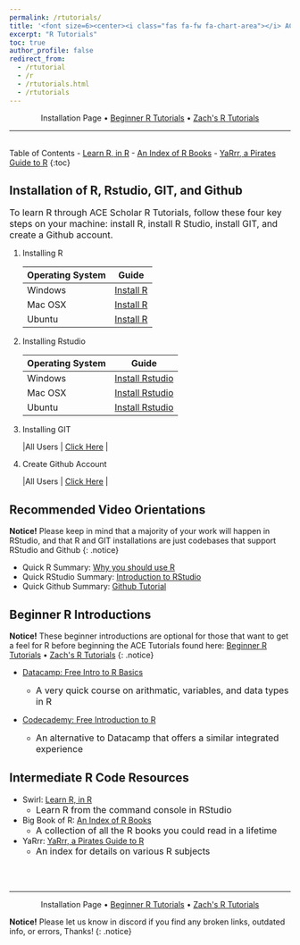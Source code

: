 ```yaml
---
permalink: /rtutorials/
title: '<font size=6><center><i class="fas fa-fw fa-chart-area"></i> ACE Scholars R Tutorial Portal</center></font>'
excerpt: "R Tutorials"
toc: true
author_profile: false
redirect_from: 
  - /rtutorial
  - /r
  - /rtutorials.html
  - /rtutorials
---
```

<center>Installation Page • <a href="https://zacharycompton.github.io/rtutorials2/">Beginner R Tutorials</a> • <a href="https://zacharycompton.github.io/rtutorials3/">Zach's R Tutorials</a></center>
<hr>
<br>
<i class="fas fa-fw fa-list"></i> Table of Contents
- <a href="https://swirlstats.com/students.html" target="_blank">Learn R, in R</a>
- <a href="https://www.bigbookofr.com/" target="_blank">An Index of R Books</a>
- <a href="https://bookdown.org/ndphillips/YaRrr/" target="_blank">YaRrr, a Pirates Guide to R</a>
{:toc}

## <i class="fas fa-fw fa-box-open"></i> Installation of R, Rstudio, GIT, and Github
<font size=3>To learn R through ACE Scholar R Tutorials, follow these four key steps on your machine: install R, install R Studio, install GIT, and create a Github account.</font>

1. Installing R

	| Operating System  | Guide	 |
	| --------          | ------ |
	| Windows           | <a href="https://www.datacamp.com/tutorial/installing-R-windows-mac-ubuntu#installing-r-on-windows-10" target="_blank">Install R</a>   |
	| Mac OSX           | <a href="https://www.datacamp.com/tutorial/installing-R-windows-mac-ubuntu#installing-r-on-mac-osx" target="_blank">Install R</a>   |
	| Ubuntu            | <a href="https://www.datacamp.com/tutorial/installing-R-windows-mac-ubuntu#installing-r-on-ubuntu-19.04/18.04/16.04" target="_blank">Install R</a>   |
	
2. Installing Rstudio
	
	| Operating System  | Guide	 |
	| --------          | ------ |
	| Windows           | <a href="https://www.datacamp.com/tutorial/installing-R-windows-mac-ubuntu#installing-rstudio" target="_blank">Install Rstudio</a>   |
	| Mac OSX           | <a href="https://www.datacamp.com/tutorial/installing-R-windows-mac-ubuntu#installing-rstudio-and-r-packages" target="_blank">Install Rstudio</a>   |
	| Ubuntu            | <a href="https://www.datacamp.com/tutorial/installing-R-windows-mac-ubuntu#installing-rstudio-and-r-packages" target="_blank">Install Rstudio</a>   |
		
3. Installing GIT

	|All Users			| <a href="https://github.com/git-guides/install-git" target="_blank">Click Here</a>	|
	
4. Create Github Account

	|All Users			| <a href="https://github.com/signup?ref_cta=Sign+up&ref_loc=header+logged+out&ref_page=%2F&source=header-home" target="_blank">Click Here</a>	|
		
<a name="rorientation"></a>
## <i class="fas fa-fw fa-video"></i> Recommended Video Orientations

**Notice!** Please keep in mind that a majority of your work will happen in RStudio, and that R and GIT installations are just codebases that support RStudio and Github
{: .notice}

- Quick R Summary: <a href="https://www.youtube.com/watch?v=9kYUGMg_14s&ab_channel=RProgramming101" target="_blank">Why you should use R</a>
- Quick RStudio Summary: <a href="https://www.youtube.com/watch?v=5YmcEYTSN7k&ab_channel=RTutorials" target="_blank">Introduction to RStudio</a>
- Quick Github Summary: <a href="https://www.youtube.com/watch?v=iv8rSLsi1xo&ab_channel=AnsonAlexander" target="_blank">Github Tutorial</a>

<a name="rintro"></a>
## <i class="fas fa-fw fa-code"></i> Beginner R Introductions

**Notice!** These beginner introductions are optional for those that want to get a feel for R before beginning the ACE Tutorials found here: <a href="https://zacharycompton.github.io/rtutorials2/">Beginner R Tutorials</a> • <a href="https://zacharycompton.github.io/rtutorials3/">Zach's R Tutorials</a>
{: .notice}

- <a href="https://campus.datacamp.com/courses/free-introduction-to-r/chapter-1-intro-to-basics-1?ex=1" target="_blank">Datacamp: Free Intro to R Basics</a>
	- <font size=3>A very quick course on arithmatic, variables, and data types in R</font>
	
- <a href="https://www.codecademy.com/courses/learn-r/lessons/introduction-to-r/exercises/why-r" target="_blank">Codecademy: Free Introduction to R</a>
	- <font size=3>An alternative to Datacamp that offers a similar integrated experience</font>

<a name="rresource"></a>
## <i class="fas fa-fw fa-code"></i><i class="fas fa-fw fa-code"></i> Intermediate R Code Resources

- Swirl: <a href="https://swirlstats.com/students.html" target="_blank">Learn R, in R</a>
	- <font size=3>Learn R from the command console in RStudio</font>
- Big Book of R: <a href="https://www.bigbookofr.com/" target="_blank">An Index of R Books</a>
	- <font size=3>A collection of all the R books you could read in a lifetime</font>
- YaRrr: <a href="https://bookdown.org/ndphillips/YaRrr/" target="_blank">YaRrr, a Pirates Guide to R</a>
	- <font size=3>An index for details on various R subjects</font>
<br>
<br>
<hr>
<center>Installation Page • <a href="https://zacharycompton.github.io/rtutorials2/">Beginner R Tutorials</a> • <a href="https://zacharycompton.github.io/rtutorials3/">Zach's R Tutorials</a></center>

**Notice!** Please let us know in discord if you find any broken links, outdated info, or errors, Thanks!
{: .notice}